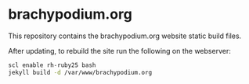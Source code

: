 # brachypodium.org

This repository contains the brachypodium.org website static build files.

After updating, to rebuild the site run the following on the webserver:

```bash
scl enable rh-ruby25 bash
jekyll build -d /var/www/brachypodium.org
```
